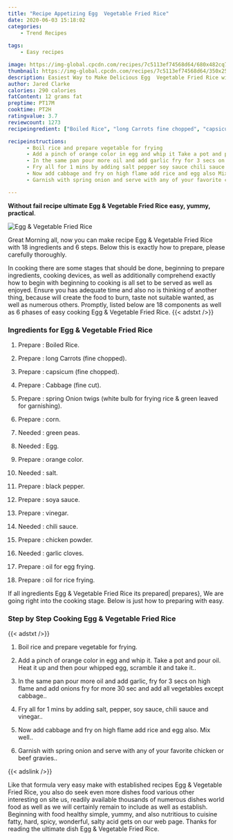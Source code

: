 ```yaml
---
title: "Recipe Appetizing Egg  Vegetable Fried Rice"
date: 2020-06-03 15:18:02
categories:
    - Trend Recipes
    
tags:
    - Easy recipes

image: https://img-global.cpcdn.com/recipes/7c5113ef74568d64/680x482cq70/egg-vegetable-fried-rice-recipe-main-photo.jpg
thumbnail: https://img-global.cpcdn.com/recipes/7c5113ef74568d64/350x250cq70/egg-vegetable-fried-rice-recipe-main-photo.jpg
description: Easiest Way to Make Delicious Egg  Vegetable Fried Rice with 18 ingredients and 6 stages of easy cooking.
author: Jared Clarke
calories: 290 calories
fatContent: 12 grams fat
preptime: PT17M
cooktime: PT2H
ratingvalue: 3.7
reviewcount: 1273
recipeingredient: ["Boiled Rice", "long Carrots fine chopped", "capsicum fine chopped", "Cabbage fine cut", "spring Onion twigs white bulb for frying rice  green leaved for garnishing", "corn", "green peas", "Egg", "orange color", "salt", "black pepper", "soya sauce", "vinegar", "chili sauce", "chicken powder", "garlic cloves", "oil for egg frying", "oil for rice frying"]

recipeinstructions: 
      - Boil rice and prepare vegetable for frying 
      - Add a pinch of orange color in egg and whip it Take a pot and pour oil Heat it up and then pour whipped egg scramble it and take it 
      - In the same pan pour more oil and add garlic fry for 3 secs on high flame and add onions fry for more 30 sec and add all vegetables except cabbage 
      - Fry all for 1 mins by adding salt pepper soy sauce chili sauce and vinegar 
      - Now add cabbage and fry on high flame add rice and egg also Mix well 
      - Garnish with spring onion and serve with any of your favorite chicken or beef gravies

---
```




**Without fail recipe ultimate Egg &amp; Vegetable Fried Rice easy, yummy, practical**. 


![Egg &amp; Vegetable Fried Rice](https://img-global.cpcdn.com/recipes/7c5113ef74568d64/680x482cq70/egg-vegetable-fried-rice-recipe-main-photo.jpg "Egg &amp; Vegetable Fried Rice")




Great Morning all, now you can make recipe Egg &amp; Vegetable Fried Rice with 18 ingredients and 6 steps. Below this is exactly how to prepare, please carefully thoroughly.

In cooking there are some stages that should be done, beginning to prepare ingredients, cooking devices, as well as additionally comprehend exactly how to begin with beginning to cooking is all set to be served as well as enjoyed. Ensure you has adequate time and also no is thinking of another thing, because will create the food to burn, taste not suitable wanted, as well as numerous others. Promptly, listed below are 18 components as well as 6 phases of easy cooking Egg &amp; Vegetable Fried Rice.
{{< adstxt />}}

### Ingredients for Egg &amp; Vegetable Fried Rice


1. Prepare  : Boiled Rice.

1. Prepare  : long Carrots (fine chopped).

1. Prepare  : capsicum (fine chopped).

1. Prepare  : Cabbage (fine cut).

1. Prepare  : spring Onion twigs (white bulb for frying rice &amp; green leaved for garnishing).

1. Prepare  : corn.

1. Needed  : green peas.

1. Needed  : Egg.

1. Prepare  : orange color.

1. Needed  : salt.

1. Prepare  : black pepper.

1. Prepare  : soya sauce.

1. Prepare  : vinegar.

1. Needed  : chili sauce.

1. Prepare  : chicken powder.

1. Needed  : garlic cloves.

1. Prepare  : oil for egg frying.

1. Prepare  : oil for rice frying.



If all ingredients Egg &amp; Vegetable Fried Rice its prepared| prepares}, We are going right into the cooking stage. Below is just how to preparing with easy.

### Step by Step Cooking Egg &amp; Vegetable Fried Rice

{{< adstxt />}}


1. Boil rice and prepare vegetable for frying.



1. Add a pinch of orange color in egg and whip it. Take a pot and pour oil. Heat it up and then pour whipped egg, scramble it and take it..



1. In the same pan pour more oil and add garlic, fry for 3 secs on high flame and add onions fry for more 30 sec and add all vegetables except cabbage..



1. Fry all for 1 mins by adding salt, pepper, soy sauce, chili sauce and vinegar..



1. Now add cabbage and fry on high flame add rice and egg also. Mix well..



1. Garnish with spring onion and serve with any of your favorite chicken or beef gravies..





{{< adslink />}}

Like that formula very easy make with established recipes Egg &amp; Vegetable Fried Rice, you also do seek even more dishes food various other interesting on site us, readily available thousands of numerous dishes world food as well as we will certainly remain to include as well as establish. Beginning with food healthy simple, yummy, and also nutritious to cuisine fatty, hard, spicy, wonderful, salty acid gets on our web page. Thanks for reading the ultimate dish Egg &amp; Vegetable Fried Rice.
